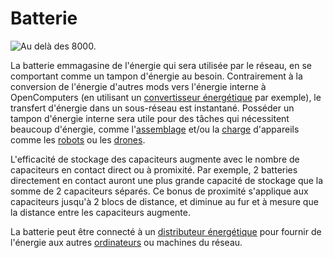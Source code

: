 # Batterie

![Au delà des 8000.](oredict:oc:capacitor)

La batterie emmagasine de l'énergie qui sera utilisée par le réseau, en se comportant comme un tampon d'énergie au besoin. Contrairement à la conversion de l'énergie d'autres mods vers l'énergie interne à OpenComputers (en utilisant un [convertisseur énergétique](powerConverter.md) par exemple), le transfert d'énergie dans un sous-réseau est instantané. Posséder un tampon d'énergie interne sera utile pour des tâches qui nécessitent beaucoup d'énergie, comme l'[assemblage](assembler.md) et/ou la [charge](charger.md) d'appareils comme les [robots](robot.md) ou les [drones](../item/drone.md).

L'efficacité de stockage des capaciteurs augmente avec le nombre de capaciteurs en contact direct ou à promixité. Par exemple, 2 batteries directement en contact auront une plus grande capacité de stockage que la somme de 2 capaciteurs séparés. Ce bonus de proximité s'applique aux capaciteurs jusqu'à 2 blocs de distance, et diminue au fur et à mesure que la distance entre les capaciteurs augmente.

La batterie peut être connecté à un [distributeur énergétique](powerDistributor.md) pour fournir de l'énergie aux autres [ordinateurs](../general/computer.md) ou machines du réseau.
